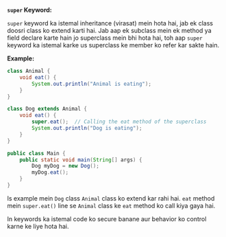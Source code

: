 **`super` Keyword:**

`super` keyword ka istemal inheritance (virasat) mein hota hai, jab ek class doosri class ko extend karti hai. Jab aap ek subclass mein ek method ya field declare karte hain jo superclass mein bhi hota hai, toh aap `super` keyword ka istemal karke us superclass ke member ko refer kar sakte hain.

**Example:**
```java
class Animal {
    void eat() {
        System.out.println("Animal is eating");
    }
}

class Dog extends Animal {
    void eat() {
        super.eat();  // Calling the eat method of the superclass
        System.out.println("Dog is eating");
    }
}

public class Main {
    public static void main(String[] args) {
        Dog myDog = new Dog();
        myDog.eat();
    }
}
```
Is example mein `Dog` class `Animal` class ko extend kar rahi hai. `eat` method mein `super.eat()` line se `Animal` class ke `eat` method ko call kiya gaya hai.

In keywords ka istemal code ko secure banane aur behavior ko control karne ke liye hota hai.